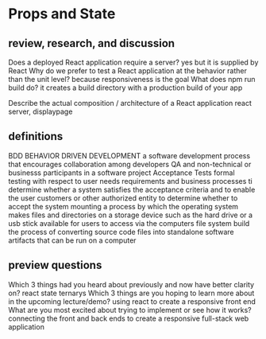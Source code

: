 # Props and State

## review, research, and discussion

Does a deployed React application require a server?
yes but it is supplied by React
Why do we prefer to test a React application at the behavior rather than the unit level?
because responsiveness is the goal
What does npm run build do?
it creates a build directory with a production build of your app
<!--https://create-react-app.dev/docs/deployment/-->
Describe the actual composition / architecture of a React application
react server, displaypage 

## definitions

BDD
BEHAVIOR DRIVEN DEVELOPMENT
a software development process that encourages collaboration among developers QA and non-technical or businesss participants in a software project
Acceptance Tests
formal testing with respect to user needs requirements and business processes ti determine whether a system satisfies the acceptance criteria and to enable the user customers or other authorized entity to determine whether to accept the system
mounting
a process by which the operating system makes files and directories on a storage device such as the hard drive or a usb stick available for users to access via the computers file system
build
the process of converting source code files into standalone software artifacts that can be run on a computer
<!--https://en.wikipedia.org/wiki/Software_build-->

## preview questions

Which 3 things had you heard about previously and now have better clarity on?
react
state
ternarys
Which 3 things are you hoping to learn more about in the upcoming lecture/demo?
using react to create a responsive front end
What are you most excited about trying to implement or see how it works?
connecting the front and back ends to create a responsive full-stack web application